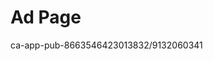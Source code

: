 <!DOCTYPE html>
<html lang="en">
<head>
    <meta charset="UTF-8">
    <meta name="viewport" content="width=device-width, initial-scale=1.0">
    <title>Ad Page</title>
</head>
<body>
    <h1>Ad Page</h1>
    ca-app-pub-8663546423013832/9132060341
    <div id="ad-container">
        <script async src="https://securepubads.g.doubleclick.net/tag/js/gpt.js"></script>
        <div id="gpt-passback">
            <script>
                window.googletag = window.googletag || {cmd: []};
                googletag.cmd.push(function() {
                    googletag.defineSlot('/123456789/adunit', [300, 250], 'gpt-passback').addService(googletag.pubads());
                    googletag.enableServices();
                    googletag.display('gpt-passback');
                });
            </script>
        </div>
    </div>
</body>
</html>

